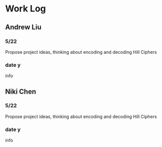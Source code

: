 # Work Log

## Andrew Liu

### 5/22

Propose project ideas, thinking about encoding and decoding Hill Ciphers

### date y

info


## Niki Chen

### 5/22

Propose project ideas, thinking about encoding and decoding Hill Ciphers


### date y

info
